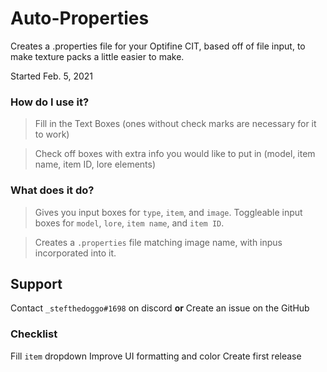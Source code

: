 # Auto-Properties
Creates a .properties file for your Optifine CIT, based off of file input, to make texture packs a little easier to make.

Started Feb. 5, 2021
### How do I use it?
> Fill in the Text Boxes (ones without check marks are necessary for it to work)

> Check off boxes with extra info you would like to put in (model, item name, item ID, lore elements)

### What does it do?
> Gives you input boxes for `type`, `item`, and `image`. Toggleable input boxes for `model`, `lore`, `item name`, and `item ID`.

> Creates a `.properties` file matching image name, with inpus incorporated into it.

## Support
Contact `_stefthedoggo#1698` on discord
**or**
Create an issue on the GitHub

### Checklist
Fill `item` dropdown
Improve UI formatting and color
Create first release